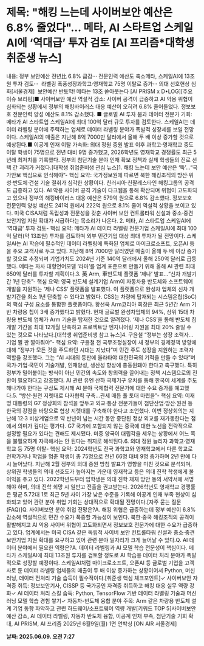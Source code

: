 # **제목: "해킹 느는데 사이버보안 예산은 6.8% 줄었다"…  메타, AI 스타트업 스케일AI에 ‘역대급’ 투자 검토 [AI 프리즘*대학생 취준생 뉴스]**

  내용: 정부 보안예산 전년比 6.8% 급감··· 전문인력 예산도 축소메타, 스케일AI에 13조원 투자 검토···  라벨링 폭풍성장과학고·영재학교 75명 이탈로 증가··· 의대 선호현상 심화[서울경제] &#160;보안예산 반토막! 메타는 13조 쏟아붓는다 [AI PRISM x D•LOG][주요 이슈 브리핑]■ 사이버보안 예산 역설적 감소: 사이버 공격이 급증하고 AI 악용 위협이 심화되는 상황에서 정부의 해킹바이러스 대응 예산이 오히려 6.8% 줄어들었다. 정보보호 전문인력 양성 예산도 8.1% 감소했다. ■ 글로벌 AI 투자 붐과 데이터 전문가 기회: 메타가 AI 스타트업 스케일AI에 최대 100억 달러 규모 투자를 검토한다. 스케일AI는 데이터 라벨링 분야에 주력하는 업체로 데이터 라벨링 분야가 폭발적 성장세를 보일 전망이다. 스케일AI의 매출은 지난해 8억 7000만 달러에서 올해 두 배 이상 증가할 것으로 예상된다.■ 이공계 인재 이탈 가속화: 의대 정원 증원 발표 이후 과학고·영재학교 중도이탈 학생이 75명으로 전년 대비 9명 증가했고, 2026학년도 영재학교 경쟁률도 최근 5년래 최저치를 기록했다. 정부의 첨단기술 분야 인재 확보 정책과 실제 학생들의 진로 선택 간 괴리가 커졌다.[대학생 취업준비생 관심 뉴스]1. 해킹 느는데 보안 예산은 ‘뚝’…“국가안보 핵심으로 인식해야”- 핵심 요약: 국가정보원에 따르면 북한 해킹조직의 방산·위성·반도체·건설 기술 절취가 심각한 상황이다. 친러시아·친팔레스타인 해킹그룹의 공격도 급증하고 있다. AI 악용 사이버 공격 기술이 다크웹을 통해 확산되며 위협이 고도화되고 있으나 정부의 해킹바이러스 대응 예산은 579억 원으로 6.8% 감소했다. 정보보호 전문인력 양성 예산도 241억 원에서 222억 원으로 8.1% 줄어 역설적 상황을 보이고 있다. 미국 CISA처럼 독립성과 전문성을 갖춘 사이버 보안 컨트롤타워 신설과 중소·중견 보안기업 지원 확대가 시급하다는 목소리가 나온다. 2. 메타, AI 스타트업 스케일AI에 ‘역대급’ 투자 검토- 핵심 요약: 메타가 AI 데이터 라벨링 전문기업 스케일AI에 최대 100억 달러(약 13조원) 투자를 검토하며 외부 민간기업 대상 최대 투자가 될 전망이다. 스케일AI는 AI 학습에 필수적인 데이터 라벨링에 특화된 업체로 마이크로소프트, 오픈AI 등을 주요 고객사로 두고 있다. 지난해 8억 7000만 달러였던 매출이 올해 두 배 이상 증가할 것으로 추정되며 기업가치도 2024년 기준 140억 달러에서 올해 250억 달러로 급등했다. 메타는 자사 대형언어모델 ‘라마’를 업계 표준으로 만들기 위해 올해 AI 관련 최대 650억 달러를 투자할 계획이다.3. 英 Arm, 車반도체 플랫폼 ‘제나’ 발표…“신차 개발기간 1년 단축”- 핵심 요약: 영국 반도체 설계기업 Arm이 자동차용 반도체와 소프트웨어 개발을 지원하는 ‘제나 CSS’ 플랫폼을 발표했다. 이 플랫폼으로 완성차 업체의 신차 개발기간을 최소 1년 단축할 수 있다고 밝혔다. CSS는 차량에 탑재되는 시스템온칩(SoC)의 핵심 구성 요소를 통합한 플랫폼이다. 황선욱 Arm코리아 회장은 최근 5년간 Arm 기반 차량용 칩이 3배 증가했다고 밝혔다. 현재 글로벌 완성차업체의 94%, 상위 15대 차량용 반도체 업체가 Arm 기술을 탑재한 것으로 알려졌다. ‘제나 CSS’을 통해 반도체 칩 개발 기간을 최대 12개월 단축하고 프로젝트당 엔지니어링 자원을 최대 20% 줄일 수 있는 것으로 나타났다.[대학생 취업준비생 참고 뉴스]4. 구윤철 “정부는 성장 조력자…기업 뛸 판 깔아줘야”- 핵심 요약: 구윤철 전 국무조정실장이 새 정부의 경제정책 방향에 대해 “정부가 모든 것을 주도하던 시대는 지났다”며 민간 주도 성장을 지원하는 조력자 역할을 강조했다. 그는 “AI 시대의 등판에 올라타야 대한민국의 기적을 만들 수 있다”며 국가·기업·국민이 기술개발, 인재양성, 생산성 향상에 총동원돼야 한다고 촉구했다. 특히 정부가 밀어붙이는 방식이 아닌 민간의 속도와 창의력을 끌어내는 정책 시스템으로의 전환이 필요하다고 강조했다. AI 관련 유엔 산하 국제기구 유치를 통해 한국이 세계를 주도해나가야 한다는 구상도 제시해 AI 분야 국제협력 전문가에 대한 수요 증가를 예고했다.5. “방산·원전 지렛대로 다자협력 구축…관세 매듭 풀 토대 마련을”- 핵심 요약: 이재명 대통령의 G7 정상회의 참석을 앞두고 외교·통상 전문가들이 첨단산업·방산·원전 등 한국의 강점을 바탕으로 협상 지렛대를 구축해야 한다고 조언했다. 이번 정상회의는 지난해 12·3 비상계엄으로 약 반년이 넘는 시간 동안 중단된 정상 외교를 재가동한다는 점에서 의미가 깊다는 평가다. G7 국가에 포함되지 않는 중국에 대한 노선을 전략적으로 설정할 필요가 있다는 견해도 제시됐다. 미중 양국이 대립각을 세우는 상황에서 어느 쪽을 불필요하게 자극해서는 안 된다는 취지로 해석된다.6. 의대 정원 늘리자 과학고·영재학교 등 75명 이탈- 핵심 요약: 2024학년도 전국 과학고와 영재학교에서 다른 학교로 전학가거나 학업을 멈춘 학생이 총 75명으로 전년 66명 대비 9명 증가하며 2년 만에 다시 늘어났다. 지난해 2월 정부의 의대 증원 방침 발표가 영향을 미친 것으로 분석되며, 상위권 학생들의 의대 선호도가 높아지는 가운데 영재학교 등은 의대 진학 학생에게 불이익을 주고 있다. 2022학년도부터 입학생은 의대 진학 제재 방안 동의 서약서에 서명해야 하며, 의대 진학 희망 시 일반고 전출을 권고받는다. 2026학년도 영재학교 경쟁률은 평균 5.72대 1로 최근 5년 사이 가장 낮은 수준을 기록해 이공계 인재 부족 현상이 심화되고 있어 관련 분야 취업 기회는 상대적으로 확대될 전망이다.[자주 묻는 질문 (FAQ)]Q. 사이버보안 분야 취업 전망은?A. 해킹 위협은 급증하는데 정부 예산이 6.8% 감소해 역설적으로 민간 수요가 폭증할 가능성이 보인다. 북한·중국 해킹조직의 공격이 활발해지고 AI 악용 사이버 위협이 고도화되면서 정보보호 전문가에 대한 수요가 급증하고 있다. 업계에서는 미국 CISA 같은 독립적 사이버 보안 컨트롤타워 신설과 중소·중견 보안기업 지원 확대를 요구하고 있어 관련 분야 일자리가 크게 늘어날 수 있다.Q. AI 데이터 분야에서 필요한 역량은?A. 데이터 라벨링과 AI 모델 학습 전문성이 핵심이다. 메타가 스케일AI에 최대 13조원 투자를 검토할 정도로 AI 학습용 데이터 처리 분야가 폭발적으로 성장할 예정이다. 스케일AI처럼 마이크로소프트, 오픈AI 등 글로벌 기업을 고객사로 둔 데이터 라벨링 업체들의 매출이 두 배 이상 증가하는 상황이어서 Python, 머신러닝, 데이터 전처리 기술 습득이 필수적이다.[취준생 핵심 체크포인트]✓ 사이버보안 자격증 취득: 정보보안기사, CISSP 등 국가공인 자격증 취득하고 해킹 대응 실무 역량 강화✓ AI 데이터 처리 스킬 습득: Python, TensorFlow 기반 데이터 라벨링 기술과 머신러닝 모델 학습 경험 쌓기✓ 자동차-반도체 융합 분야 주목: Arm 같은 차량용 반도체 설계 기업 동향 파악하고 관련 하드웨어/소프트웨어 역량 개발[키워드 TOP 5]사이버보안 예산 감소, AI 데이터 라벨링, 자동차 반도체 융합, 이공계 인재 부족, 첨단기술 기회 확대, AI PRISM, AI 프리즘&#160;2025년 6월9일(월) 1면 언박싱 [ON AIR 서울경제]

  **날짜: 2025.06.09. 오전 7:27**